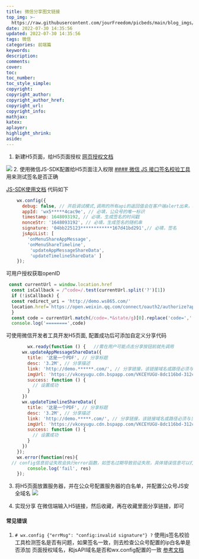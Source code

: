```yaml
---
title: 微信分享图文链接
top_img: >-
  https://raw.githubusercontent.com/jourFreedom/picbeds/main/blog_imgs/8ea16b280878493e8b07cd4f33c4b465_9b9b8903ca754025ae8507dbb805525a_thumb.jpg
date: 2022-07-30 14:35:56
updated: 2022-07-30 14:35:56
tags: 微信
categories: 前端篇
keywords:
description:
comments:
cover:
toc:
toc_number:
toc_style_simple:
copyright:
copyright_author:
copyright_author_href:
copyright_url:
copyright_info:
mathjax:
katex:
aplayer:
highlight_shrink:
aside:
---
```



1. 新建H5页面，给H5页面授权
[网页授权文档](https://developers.weixin.qq.com/doc/offiaccount/OA_Web_Apps/Wechat_webpage_authorization.html)

[![](http://www.ws865.com/wp-content/uploads/2022/03/afc228ce914bfb8.png)](http://www.ws865.com/wp-content/uploads/2022/03/afc228ce914bfb8.png)
2. 使用微信JS-SDK配置给H5页面注入权限
[#### 微信 JS 接口签名校验工具](https://mp.weixin.qq.com/debug/cgi-bin/sandbox?t=jsapisign)用来测试签名是否正确

[JS-SDK使用文档](https://developers.weixin.qq.com/doc/offiaccount/OA_Web_Apps/JS-SDK.html)
代码如下

```javascript
    wx.config({
      debug: false, // 开启调试模式,调用的所有api的返回值会在客户端alert出来，若要查看传入的参数，可以在pc端打开，参数信息会通过log打出，仅在pc端时才会打印。
      appId: 'wx5*****4cac9e', // 必填，公众号的唯一标识
      timestamp: 1648093192, // 必填，生成签名的时间戳
      nonceStr: '1648093192', // 必填，生成签名的随机串
      signature: '04bb225123************167d41bd291',// 必填，签名
      jsApiList: [
        'onMenuShareAppMessage',
        'onMenuShareTimeline',
         'updateAppMessageShareData',
         'updateTimelineShareData' ]
    });
```

可用户授权获取openID

```javascript
 const currentUrl = window.location.href
  const isCallback = /^code=/.test(currentUrl.split('?')[1])
  if (!isCallback) {
  const redirect_uri = 'http://demo.ws865.com/'
  location.href=`https://open.weixin.qq.com/connect/oauth2/authorize?appid=wx537a6791a14cac9e&redirect_uri=${redirect_uri}&response_type=code&scope=snsapi_userinfo&state=STATE#wechat_redirect`
  }
  const code = currentUrl.match(/code=.*&state/g)[0].replace('code=','').replace('&state','')
  console.log('========',code)
```

可使用微信开发者工具开发H5页面, 配置成功后可添加自定义分享代码

```javascript
        wx.ready(function () {   //需在用户可能点击分享按钮前就先调用
      wx.updateAppMessageShareData({ 
        title: '这是一个PDF', // 分享标题
        desc: '3.2M', // 分享描述
        link: 'http://demo.******.com/', // 分享链接，该链接域名或路径必须与当前页面对应的公众号JS安全域名一致
        imgUrl: 'https://vkceyugu.cdn.bspapp.com/VKCEYUGU-8dc116bd-312c-4e61-82b1-4774a3d57966/d89a47b2-3dfb-44dd-928c-052761d9c127.jpg', // 分享图标
        success: function () {
          // 设置成功
        }
      })
      wx.updateTimelineShareData({ 
        title: '这是一个PDF', // 分享标题
        desc: '3.2M', // 分享描述
        link: 'http://demo.*****.com/', // 分享链接，该链接域名或路径必须与当前页面对应的公众号JS安全域名一致
        imgUrl: 'https://vkceyugu.cdn.bspapp.com/VKCEYUGU-8dc116bd-312c-4e61-82b1-4774a3d57966/d89a47b2-3dfb-44dd-928c-052761d9c127.jpg', // 分享图标
        success: function () {
          // 设置成功
        }
      })
    });
    wx.error(function(res){
  // config信息验证失败会执行error函数，如签名过期导致验证失败，具体错误信息可以打开config的debug模式查看，也可以在返回的res参数中查看，对于SPA可以在这里更新签名。
        console.log('fail', res)
    });
```

3. 将H5页面放置服务器，并在公众号配置服务器的白名单，并配置公众号JS安全域名
[![](http://www.ws865.com/wp-content/uploads/2022/03/ad57484016654da-1024x315.png)](http://www.ws865.com/wp-content/uploads/2022/03/ad57484016654da.png)

4. 实现分享
在微信端输入H5链接，然后收藏，再在收藏里面分享链接，即可

#### 常见错误

1. `# wx.config {"errMsg": "config:invalid signature"} ?`
使用js签名校验工具检测签名是否有问题，如果签名一致，则去检查公众号配置的ip白名单是否添加
页面授权域名，和jsAPI域名是否和wx.config配置的一致
[参考文档](https://developers.weixin.qq.com/doc/offiaccount/OA_Web_Apps/JS-SDK.html#%E9%99%84%E5%BD%951-JS-SDK%E4%BD%BF%E7%94%A8%E6%9D%83%E9%99%90%E7%AD%BE%E5%90%8D%E7%AE%97%E6%B3%95)
